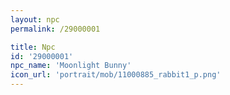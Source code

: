 ```yaml
---
layout: npc
permalink: /29000001

title: Npc
id: '29000001'
npc_name: 'Moonlight Bunny'
icon_url: 'portrait/mob/11000885_rabbit1_p.png'
---
```

